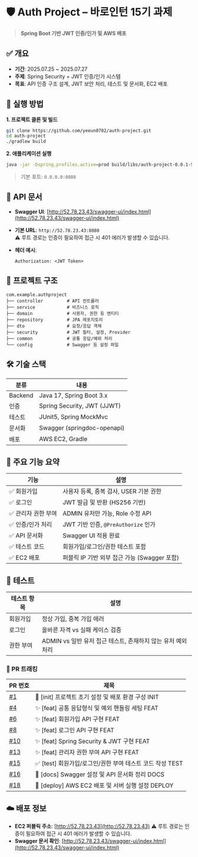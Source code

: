 # 🛡️ Auth Project – 바로인턴 15기 과제

> **Spring Boot 기반 JWT 인증/인가 및 AWS 배포**



## ✅ 개요

* **기간**: 2025.07.25 ~ 2025.07.27
* **주제**: Spring Security + JWT 인증/인가 시스템
* **목표**: API 인증 구조 설계, JWT 보안 처리, 테스트 및 문서화, EC2 배포



## 🔧 실행 방법

**1. 프로젝트 클론 및 빌드**

```bash
git clone https://github.com/yeeun0702/auth-project.git
cd auth-project
./gradlew build
```

**2. 애플리케이션 실행**

```bash
java -jar -Dspring.profiles.active=prod build/libs/auth-project-0.0.1-SNAPSHOT.jar
```

> 기본 포트: `0.0.0.0:8080`


## 📄 API 문서

* **Swagger UI**: [http://52.78.23.43/swagger-ui/index.html](http://52.78.23.43/swagger-ui/index.html)
* **기본 URL**: `http://52.78.23.43:8080`  
  ⚠️ 루트 경로는 인증이 필요하여 접근 시 401 에러가 발생할 수 있습니다.
* **헤더 예시**:

  ```
  Authorization: <JWT Token>
  ```


## 📂 프로젝트 구조

```
com.example.authproject
├── controller         # API 컨트롤러
├── service            # 비즈니스 로직
├── domain             # 사용자, 권한 등 엔티티
├── repository         # JPA 레포지토리
├── dto                # 요청/응답 객체
├── security           # JWT 필터, 설정, Provider
├── common             # 공통 응답/예외 처리
└── config             # Swagger 등 설정 파일
```


## 🛠 기술 스택

| 분류      | 내용                          |
| ------- | --------------------------- |
| Backend | Java 17, Spring Boot 3.x    |
| 인증      | Spring Security, JWT (JJWT) |
| 테스트     | JUnit5, Spring MockMvc      |
| 문서화     | Swagger (springdoc-openapi) |
| 배포      | AWS EC2, Gradle             |

## 🔐 주요 기능 요약

| 기능          | 설명                              |
| ----------- | ------------------------------- |
| ✅ 회원가입      | 사용자 등록, 중복 검사, USER 기본 권한       |
| ✅ 로그인       | JWT 발급 및 반환 (HS256 기반)          |
| ✅ 관리자 권한 부여 | ADMIN 유저만 가능, Role 수정 API       |
| ✅ 인증/인가 처리  | JWT 기반 인증, `@PreAuthorize` 인가   |
| ✅ API 문서화   | Swagger UI 적용 완료                |
| ✅ 테스트 코드    | 회원가입/로그인/권한 테스트 포함              |
| ✅ EC2 배포    | 퍼블릭 IP 기반 외부 접근 가능 (Swagger 포함) |



## 🧪 테스트

| 테스트 항목 | 설명                                      |
| ------ | --------------------------------------- |
| 회원가입   | 정상 가입, 중복 가입 에러                         |
| 로그인    | 올바른 자격 vs 실패 케이스 검증                     |
| 권한 부여  | ADMIN vs 일반 유저 접근 테스트, 존재하지 않는 유저 예외 처리 |


### 📌 PR 트래킹

| PR 번호 | 제목 |
|--------|-------|
| [#1](https://github.com/yeeun0702/auth-project/pull/1) | 🎉 [init] 프로젝트 초기 설정 및 배포 환경 구성 INIT |
| [#4](https://github.com/yeeun0702/auth-project/pull/4) | ✨ [feat] 공통 응답형식 및 예외 핸들링 세팅 FEAT |
| [#6](https://github.com/yeeun0702/auth-project/pull/6) | ✨ [feat] 회원가입 API 구현 FEAT |
| [#8](https://github.com/yeeun0702/auth-project/pull/8) | ✨ [feat] 로그인 API 구현 FEAT |
| [#10](https://github.com/yeeun0702/auth-project/pull/10) | ✨ [feat] Spring Security & JWT 구현 FEAT |
| [#13](https://github.com/yeeun0702/auth-project/pull/13) | ✨ [feat] 관리자 권한 부여 API 구현 FEAT |
| [#15](https://github.com/yeeun0702/auth-project/pull/15) | ✅ [test] 회원가입/로그인/권한 부여 테스트 코드 작성 TEST |
| [#16](https://github.com/yeeun0702/auth-project/pull/16) | 📝 [docs] Swagger 설정 및 API 문서화 정리 DOCS |
| [#18](https://github.com/yeeun0702/auth-project/pull/18) | 👷 [deploy] AWS EC2 배포 및 서버 실행 설정 DEPLOY |

## ☁️ 배포 정보

* **EC2 퍼블릭 주소**: [http://52.78.23.43](http://52.78.23.43)
  ⚠️ 루트 경로는 인증이 필요하여 접근 시 401 에러가 발생할 수 있습니다.
* **Swagger 문서 확인**: [http://52.78.23.43/swagger-ui/index.html](http://52.78.23.43/swagger-ui/index.html)
